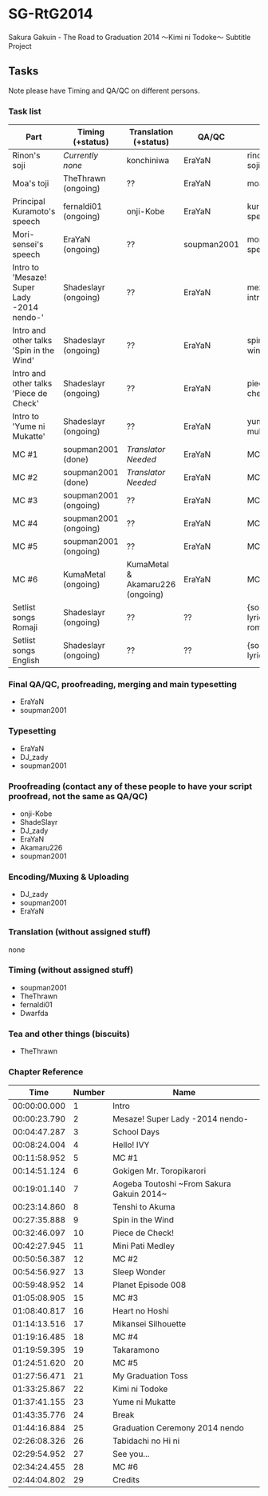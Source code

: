 # SG-RtG2014
Sakura Gakuin - The Road to Graduation 2014 ～Kimi ni Todoke～ Subtitle Project

## Tasks

Note please have Timing and QA/QC on different persons.

### Task list
| Part | Timing (+status) | Translation (+status) | QA/QC | File |
|------|------------------|-----------------------|-------|------|
| Rinon's soji | *Currently none* | konchiniwa | EraYaN | rinon-soji.ass |
| Moa's toji | TheThrawn (ongoing) | ?? | EraYaN | moa-toji.ass |
| Principal Kuramoto's speech | fernaldi01 (ongoing) | onji-Kobe | EraYaN | kuramoto-speech.ass |
| Mori-sensei's speech | EraYaN (ongoing) | ?? | soupman2001 | mori-speech.ass |
| Intro to 'Mesaze! Super Lady -2014 nendo-' | Shadeslayr (ongoing) | ?? | EraYaN | mezase-intro.ass |
| Intro and other talks 'Spin in the Wind' | Shadeslayr (ongoing) | ?? | EraYaN | spin-in-the-wind.ass |
| Intro and other talks 'Piece de Check' | Shadeslayr (ongoing) | ?? | EraYaN | piece-de-check.ass |
| Intro to 'Yume ni Mukatte' | Shadeslayr (ongoing) | ?? | EraYaN | yume-ni-mukatte.ass |
| MC #1 | soupman2001 (done) | *Translator Needed* | EraYaN | MC1.ass |
| MC #2 | soupman2001 (done) | *Translator Needed* | EraYaN | MC2.ass |
| MC #3 | soupman2001 (ongoing) | ?? | EraYaN | MC3.ass |
| MC #4 | soupman2001 (ongoing) | ?? | EraYaN | MC4.ass |
| MC #5 | soupman2001 (ongoing) | ?? | EraYaN | MC5.ass |
| MC #6 | KumaMetal (ongoing) | KumaMetal & Akamaru226 (ongoing) | EraYaN | MC6.ass |
| Setlist songs Romaji | Shadeslayr (ongoing) | ?? | ?? | {songname}-lyrics-rom.ass |
| Setlist songs English | Shadeslayr (ongoing) | ?? | ?? | {songname}-lyrics-en.ass |

### Final QA/QC, proofreading, merging and main typesetting
* EraYaN
* soupman2001

### Typesetting
* EraYaN
* DJ_zady
* soupman2001

### Proofreading  (contact any of these people to have your script proofread, not the same as QA/QC)
* onji-Kobe
* ShadeSlayr  
* DJ_zady  
* EraYaN  
* Akamaru226
* soupman2001

### Encoding/Muxing & Uploading
* DJ_zady  
* soupman2001  
* EraYaN

### Translation (without assigned stuff)
none

### Timing (without assigned stuff)
* soupman2001  
* TheThrawn  
* fernaldi01  
* Dwarfda

### Tea and other things (biscuits)
* TheThrawn


### Chapter Reference
|Time | Number| Name|
|-----|------|---|
|00:00:00.000|1|Intro|
|00:00:23.790|2|Mesaze! Super Lady -2014 nendo-|
|00:04:47.287|3|School Days|
|00:08:24.004|4|Hello! IVY|
|00:11:58.952|5|MC #1|
|00:14:51.124|6|Gokigen Mr. Toropikarori|
|00:19:01.140|7|Aogeba Toutoshi ~From Sakura Gakuin 2014~|
|00:23:14.860|8|Tenshi to Akuma|
|00:27:35.888|9|Spin in the Wind|
|00:32:46.097|10|Piece de Check!|
|00:42:27.945|11|Mini Pati Medley|
|00:50:56.387|12|MC #2|
|00:54:56.927|13|Sleep Wonder|
|00:59:48.952|14|Planet Episode 008|
|01:05:08.905|15|MC #3|
|01:08:40.817|16|Heart no Hoshi|
|01:14:13.516|17|Mikansei Silhouette|
|01:19:16.485|18|MC #4|
|01:19:59.395|19|Takaramono|
|01:24:51.620|20|MC #5|
|01:27:56.471|21|My Graduation Toss|
|01:33:25.867|22|Kimi ni Todoke|
|01:37:41.155|23|Yume ni Mukatte|
|01:43:35.776|24|Break|
|01:44:16.884|25|Graduation Ceremony 2014 nendo|
|02:26:08.326|26|Tabidachi no Hi ni|
|02:29:54.952|27|See you...|
|02:34:24.455|28|MC #6|
|02:44:04.802|29|Credits|
